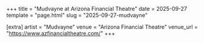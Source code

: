 +++
title = "Mudvayne at Arizona Financial Theatre"
date = 2025-09-27
template = "page.html"
slug = "2025-09-27-mudvayne"

[extra]
artist = "Mudvayne"
venue = "Arizona Financial Theatre"
venue_url = "https://www.azfinancialtheatre.com/"
+++
